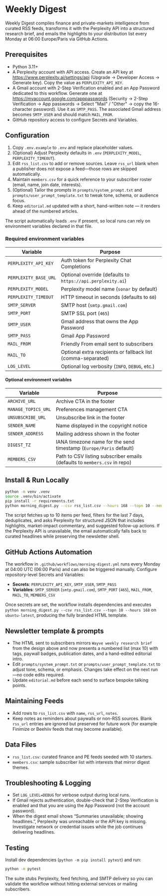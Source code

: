 # Weekly Digest

Weekly Digest compiles finance and private-markets intelligence from curated RSS feeds, transforms it with the Perplexity API into a structured research brief, and emails the highlights to your distribution list every Monday at 06:00 Europe/Paris via GitHub Actions.

## Prerequisites
- Python 3.11+
- A Perplexity account with API access. Create an API key at <https://www.perplexity.ai/settings/api> (Upgrade → Developer Access → Generate key). Copy the value as `PERPLEXITY_API_KEY`.
- A Gmail account with 2-Step Verification enabled and an App Password dedicated to this workflow. Generate one at <https://myaccount.google.com/apppasswords> (Security → 2-Step Verification → App passwords → Select "Mail" / "Other" → copy the 16-character password). Use it as `SMTP_PASS`. The associated Gmail address becomes `SMTP_USER` and should match `MAIL_FROM`.
- GitHub repository access to configure Secrets and Variables.

## Configuration
1. Copy `.env.example` to `.env` and replace placeholder values.
2. (Optional) Adjust Perplexity defaults in `.env` (`PERPLEXITY_MODEL`, `PERPLEXITY_TIMEOUT`).
3. Edit `rss_list.csv` to add or remove sources. Leave `rss_url` blank when a publisher does not expose a feed—those rows are skipped automatically.
4. Maintain `members.csv` for a quick reference to your subscriber roster (email, name, join date, interests).
5. (Optional) Tailor the prompts in `prompts/system_prompt.txt` and `prompts/user_prompt_template.txt` to tweak tone, schema, or audience focus.
6. Keep `editorial.md` updated with a short, hand-written note — it renders ahead of the numbered articles.

The script automatically loads `.env` if present, so local runs can rely on environment variables declared in that file.

### Required environment variables
| Variable | Purpose |
| --- | --- |
| `PERPLEXITY_API_KEY` | Auth token for Perplexity Chat Completions |
| `PERPLEXITY_BASE_URL` | Optional override (defaults to `https://api.perplexity.ai`) |
| `PERPLEXITY_MODEL` | Perplexity model name (`sonar` by default) |
| `PERPLEXITY_TIMEOUT` | HTTP timeout in seconds (defaults to `60`) |
| `SMTP_SERVER` | SMTP host (`smtp.gmail.com`) |
| `SMTP_PORT` | SMTP SSL port (`465`) |
| `SMTP_USER` | Gmail address that owns the App Password |
| `SMTP_PASS` | Gmail App Password |
| `MAIL_FROM` | Friendly From email sent to subscribers |
| `MAIL_TO` | Optional extra recipients or fallback list (comma-separated) |
| `LOG_LEVEL` | Optional log verbosity (`INFO`, `DEBUG`, etc.) |

#### Optional environment variables
| Variable | Purpose |
| --- | --- |
| `ARCHIVE_URL` | Archive CTA in the footer |
| `MANAGE_TOPICS_URL` | Preferences management CTA |
| `UNSUBSCRIBE_URL` | Unsubscribe link in the footer |
| `SENDER_NAME` | Name displayed in the copyright notice |
| `SENDER_ADDRESS` | Mailing address shown in the footer |
| `DIGEST_TZ` | IANA timezone name for the send timestamp (`Europe/Paris` default) |
| `MEMBERS_CSV` | Path to CSV listing subscriber emails (defaults to `members.csv` in repo) |

## Install & Run Locally
```bash
python -m venv .venv
source .venv/bin/activate
pip install -r requirements.txt
python morning_digest.py --csv rss_list.csv --hours 168 --topn 10 --members-csv members.csv
```

The script fetches up to 10 items per feed, filters for the last 7 days, deduplicates, and asks Perplexity for structured JSON that includes highlights, market-impact commentary, and suggested follow-up actions. If the Perplexity API is unavailable, the email automatically falls back to curated headlines while preserving the newsletter shell.

## GitHub Actions Automation
The workflow in `.github/workflows/morning-digest.yml` runs every Monday at 04:00 UTC (06:00 Paris) and can also be triggered manually. Configure repository-level Secrets and Variables:

- **Secrets**: `PERPLEXITY_API_KEY`, `SMTP_USER`, `SMTP_PASS`
- **Variables**: `SMTP_SERVER` (`smtp.gmail.com`), `SMTP_PORT` (`465`), `MAIL_FROM`, `MAIL_TO`, `MEMBERS_CSV`

Once secrets are set, the workflow installs dependencies and executes `python morning_digest.py --csv rss_list.csv --topn 10 --hours 168` on `ubuntu-latest`, producing the fully branded HTML template.

## Newsletter template & prompts
- The HTML sent to subscribers mirrors `Wayve weekly research brief` from the design above and now presents a numbered list (max 10) with tags, paywall badges, publication dates, and a hand-edited editorial intro.
- Edit `prompts/system_prompt.txt` or `prompts/user_prompt_template.txt` to adjust tone, schema, or emphasis. Changes take effect on the next run—no code edits required.
- Update `editorial.md` before each send to surface bespoke talking points.

## Maintaining Feeds
- Add rows to `rss_list.csv` with `name`, `rss_url`, `notes`.
- Keep notes as reminders about paywalls or non-RSS sources. Blank `rss_url` entries are ignored but preserved for future work (for example Finimize or Beehiiv feeds that may become available).

## Data Files
- `rss_list.csv`: curated finance and PE feeds seeded with 10 starters.
- `members.csv`: sample subscriber list with interests that mirror digest themes.

## Troubleshooting & Logging
- Set `LOG_LEVEL=DEBUG` for verbose output during local runs.
- If Gmail rejects authentication, double-check that 2-Step Verification is enabled and that you are using the App Password (not the account password).
- When the digest email shows “Summaries unavailable; showing headlines.”, Perplexity was unreachable or the API key is missing. Investigate network or credential issues while the job continues delivering headlines.

## Testing
Install dev dependencies (`python -m pip install pytest`) and run:
```bash
python -m pytest
```
The suite stubs Perplexity, feed fetching, and SMTP delivery so you can validate the workflow without hitting external services or mailing subscribers.
